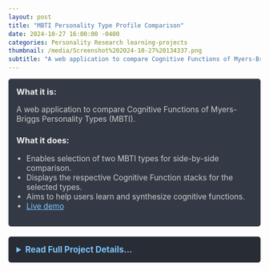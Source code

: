 ```yaml
---
layout: post
title: "MBTI Personality Type Profile Comparison"
date: 2024-10-27 16:00:00 -0400
categories: Personality Research learning-projects
thumbnail: /media/Screenshot%202024-10-27%20134337.png
subtitle: "A web application to compare Cognitive Functions of Myers-Briggs Personality Types (MBTI)."
---
```


<div style="padding: 15px; border: 1px solid #555; border-radius: 5px; margin-bottom: 20px; background-color: #333a45;">
  <h3 style="margin-top: 0; color: #eee;">What it is:</h3>
  <p style="font-size: 1.1em; color: #ccc;">A web application to compare Cognitive Functions of Myers-Briggs Personality Types (MBTI).</p>
  
  <h3 style="color: #eee;">What it does:</h3>
  <ul style="font-size: 1.1em; list-style-type: disc; padding-left: 20px; color: #ccc;">
    <li>Enables selection of two MBTI types for side-by-side comparison.</li>
    <li>Displays the respective Cognitive Function stacks for the selected types.</li>
    <li>Aims to help users learn and synthesize cognitive functions.</li>
    <li><a href="https://yurigushiken.github.io/MBTI-Compare/" style="color: #7cc5ff;">Live demo</a></li>
  </ul>
</div>

<details style="margin-bottom: 20px; background-color: #282c34; padding: 15px; border-radius: 5px; border: 1px solid #444;">
  <summary style="cursor: pointer; font-weight: bold; color: #7cc5ff; font-size: 1.2em;">Read Full Project Details...</summary>
  <div style="padding-top: 15px; color: #bbb;" markdown="1">

![MBTI Comparison App Screenshot](/media/Screenshot%202024-10-27%20134337.png)

I've been working on an MBTI comparison project that allows you to select two different Myers-Briggs personality types and see how they compare in terms of Cognitive Functions. 

The goal of this app is to be a reference appliication for cogntive functions.

To interact with the project, you can check out the demo link above.
  </div>
</details>

